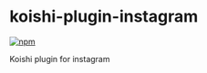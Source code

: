 # koishi-plugin-instagram

[![npm](https://img.shields.io/npm/v/koishi-plugin-instagram?style=flat-square)](https://www.npmjs.com/package/koishi-plugin-instagram)

Koishi plugin for instagram
